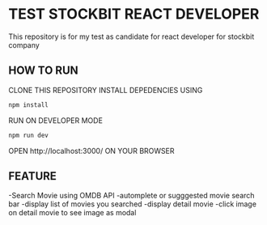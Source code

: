 # TEST STOCKBIT REACT DEVELOPER

This repository is for my test as candidate for react developer for stockbit company

## HOW TO RUN

CLONE THIS REPOSITORY
INSTALL DEPEDENCIES USING

```bash
npm install
```

RUN ON DEVELOPER MODE

```bash
npm run dev
```

OPEN http://localhost:3000/ ON YOUR BROWSER

## FEATURE

-Search Movie using OMDB API
-automplete or sugggested movie search bar
-display list of movies you searched
-display detail movie
-click image on detail movie to see image as modal
